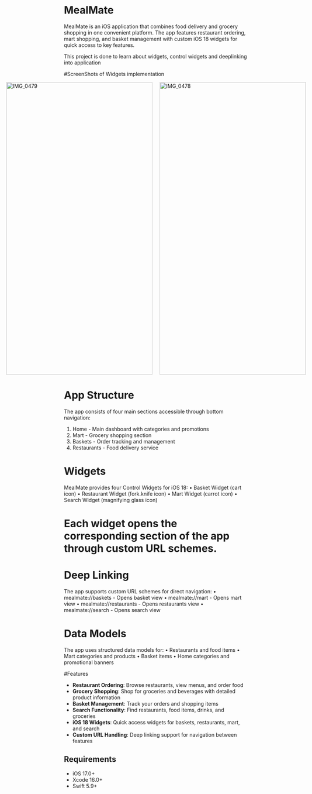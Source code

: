 # MealMate

MealMate is an iOS application that combines food delivery and grocery shopping in one convenient platform. The app features restaurant ordering, mart shopping, and basket management with custom iOS 18 widgets for quick access to key features.

This project is done to learn about widgets, control widgets and deeplinking into application

#ScreenShots of Widgets implementation 

<div style="display: flex; justify-content: center; gap: 20px;">
  <img width="400" height="800" alt="IMG_0479" src="https://github.com/user-attachments/assets/e289d593-11f9-412a-9d67-afada54b1000" />
  <img width="400" height="800" alt="IMG_0478" src="https://github.com/user-attachments/assets/3e229c23-a229-4fc6-8541-f220663c0bcb" />
</div>



# App Structure

The app consists of four main sections accessible through bottom navigation:

1. Home - Main dashboard with categories and promotions
2. Mart - Grocery shopping section
3. Baskets - Order tracking and management
4. Restaurants - Food delivery service

# Widgets

MealMate provides four Control Widgets for iOS 18:
• Basket Widget (cart icon)
• Restaurant Widget (fork.knife icon)
• Mart Widget (carrot icon)
• Search Widget (magnifying glass icon)

# Each widget opens the corresponding section of the app through custom URL schemes.

# Deep Linking

The app supports custom URL schemes for direct navigation:
• mealmate://baskets - Opens basket view
• mealmate://mart - Opens mart view
• mealmate://restaurants - Opens restaurants view
• mealmate://search - Opens search view

# Data Models

The app uses structured data models for:
• Restaurants and food items
• Mart categories and products
• Basket items
• Home categories and promotional banners

#Features

- **Restaurant Ordering**: Browse restaurants, view menus, and order food
- **Grocery Shopping**: Shop for groceries and beverages with detailed product information
- **Basket Management**: Track your orders and shopping items
- **Search Functionality**: Find restaurants, food items, drinks, and groceries
- **iOS 18 Widgets**: Quick access widgets for baskets, restaurants, mart, and search
- **Custom URL Handling**: Deep linking support for navigation between features

## Requirements

- iOS 17.0+
- Xcode 16.0+
- Swift 5.9+



  
